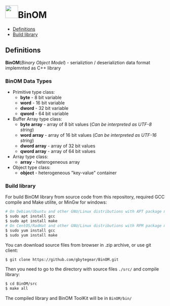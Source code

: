 # <img src="https://gbytegear.github.io/BinOM/src/img/BinOM.ico" height="40">BinOM

* [Definitions](#definitions)
* [Build library](#build-library)

## Definitions

**BinOM**(*Binary Object Model*) - serializtion / deserializtion data format implemnted as C++ library

### BinOM Data Types
* Primitive type class:
  * **byte** - 8 bit variable
  * **word** - 16 bit variable
  * **dword** - 32 bit variable
  * **qword** - 64 bit variable
* Buffer Array type class:
  * **byte array** - array of 8 bit values (*Can be interpreted as UTF-8 string*)
  * **word array** - array of 16 bit values (*Can be interpreted as UTF-16 string*)
  * **dword array** - array of 32 bit values
  * **qword array** - array of 64 bit values
* Array type class:
  * **array** - heterogeneous array
* Object type class:
  * **object** - heterogeneous "key-value" container

### Build library

For build BinOM library from source code from this repository, required GCC compile and Make utilite, or MinGw for windows:
```bash
# On Debian/Ubuntu and other GNU/Linux distributions with APT package manager
$ sudo apt install gcc
$ sudo apt install make
# On CentOS/RadHat and other GNU/Linux distributions with RPM package manager
$ sudo yum install gcc
$ sudo yum install make
```
You can download source files from browser in .zip archive, or use git client:
```bash
$ git clone https://github.com/gbytegear/BinOM.git
```
Then you need to go to the directory with source files `./src/` and compile library:
```bash
$ cd BinOM/src
$ make all
```
The compiled library and BinOM ToolKit will be in `BinOM/bin/`


